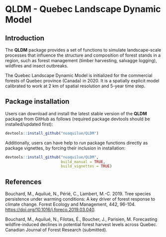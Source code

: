 # QLDM - Quebec Landscape Dynamic Model

## Introduction

The **QLDM** package provides a set of functions to simulate landscape-scale processes that influence the structure and composition of forest stands in a region, such as forest management (timber harvesting, salvagge logging), wildfires and insect outbreaks.

The Quebec Landscape Dynamic Model is initialized for the commercial forests of Quebec province (Canada) in 2020. It is a spatially explicit model calibrated to work at 2 km of spatial resolution and 5-year time step.


## Package installation

Users can download and install the latest stable version of the **QLDM** package from GitHub as follows (required package devtools should be installed/updated first):

```R
devtools::install_github("nuaquilue/QLDM")
```
Additionally, users can have help to run package functions directly as package vignettes, by forcing their inclusion in installation:

```R
devtools::install_github("nuaquilue/QLDM", 
                         build_manual = TRUE,
                         build_vignettes = TRUE)
```

## References

Bouchard, M., Aquilué, N., Périé, C., Lambert, M.-C. 2019. Tree species persistence under warming conditions: A key driver of forest response to climate change. Forest Ecology and Management, 442, 96-104. https://doi.org/10.1016/j.foreco.2019.03.040.

Bouchard, M., Aquilué, N., Filotas, É., Boucher, J., Parisien, M. Forecasting wildfire-induced declines in potential forest harvest levels across Quebec. Canadian Journal of Forest Research (submitted).